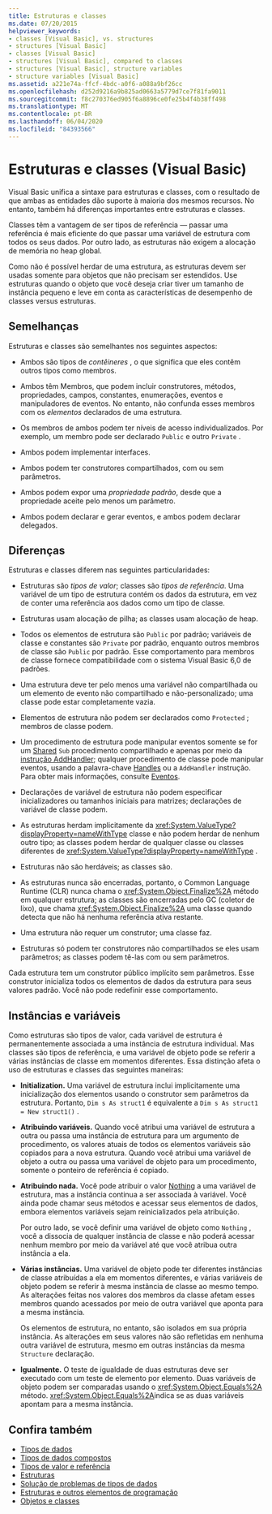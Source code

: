 ```yaml
---
title: Estruturas e classes
ms.date: 07/20/2015
helpviewer_keywords:
- classes [Visual Basic], vs. structures
- structures [Visual Basic]
- classes [Visual Basic]
- structures [Visual Basic], compared to classes
- structures [Visual Basic], structure variables
- structure variables [Visual Basic]
ms.assetid: a221e74a-ffcf-4bdc-a0f6-a088a9bf26cc
ms.openlocfilehash: d252d9216a9b825ad0663a5779d7ce7f81fa9011
ms.sourcegitcommit: f8c270376ed905f6a8896ce0fe25b4f4b38ff498
ms.translationtype: MT
ms.contentlocale: pt-BR
ms.lasthandoff: 06/04/2020
ms.locfileid: "84393566"
---
```

# <a name="structures-and-classes-visual-basic"></a>Estruturas e classes (Visual Basic)
Visual Basic unifica a sintaxe para estruturas e classes, com o resultado de que ambas as entidades dão suporte à maioria dos mesmos recursos. No entanto, também há diferenças importantes entre estruturas e classes.  
  
 Classes têm a vantagem de ser tipos de referência — passar uma referência é mais eficiente do que passar uma variável de estrutura com todos os seus dados. Por outro lado, as estruturas não exigem a alocação de memória no heap global.  
  
 Como não é possível herdar de uma estrutura, as estruturas devem ser usadas somente para objetos que não precisam ser estendidos. Use estruturas quando o objeto que você deseja criar tiver um tamanho de instância pequeno e leve em conta as características de desempenho de classes versus estruturas.  
  
## <a name="similarities"></a>Semelhanças  
 Estruturas e classes são semelhantes nos seguintes aspectos:  
  
- Ambos são tipos de *contêineres* , o que significa que eles contêm outros tipos como membros.  
  
- Ambos têm Membros, que podem incluir construtores, métodos, propriedades, campos, constantes, enumerações, eventos e manipuladores de eventos. No entanto, não confunda esses membros com os *elementos* declarados de uma estrutura.  
  
- Os membros de ambos podem ter níveis de acesso individualizados. Por exemplo, um membro pode ser declarado `Public` e outro `Private` .  
  
- Ambos podem implementar interfaces.  
  
- Ambos podem ter construtores compartilhados, com ou sem parâmetros.  
  
- Ambos podem expor uma *propriedade padrão*, desde que a propriedade aceite pelo menos um parâmetro.  
  
- Ambos podem declarar e gerar eventos, e ambos podem declarar delegados.  
  
## <a name="differences"></a>Diferenças  
 Estruturas e classes diferem nas seguintes particularidades:  
  
- Estruturas são *tipos de valor*; classes são *tipos de referência*. Uma variável de um tipo de estrutura contém os dados da estrutura, em vez de conter uma referência aos dados como um tipo de classe.  
  
- Estruturas usam alocação de pilha; as classes usam alocação de heap.  
  
- Todos os elementos de estrutura são `Public` por padrão; variáveis de classe e constantes são `Private` por padrão, enquanto outros membros de classe são `Public` por padrão. Esse comportamento para membros de classe fornece compatibilidade com o sistema Visual Basic 6,0 de padrões.  
  
- Uma estrutura deve ter pelo menos uma variável não compartilhada ou um elemento de evento não compartilhado e não-personalizado; uma classe pode estar completamente vazia.  
  
- Elementos de estrutura não podem ser declarados como `Protected` ; membros de classe podem.  
  
- Um procedimento de estrutura pode manipular eventos somente se for um [Shared](../../../language-reference/modifiers/shared.md) `Sub` procedimento compartilhado e apenas por meio da [instrução AddHandler](../../../language-reference/statements/addhandler-statement.md); qualquer procedimento de classe pode manipular eventos, usando a palavra-chave [Handles](../../../language-reference/statements/handles-clause.md) ou a `AddHandler` instrução. Para obter mais informações, consulte [Eventos](../events/index.md).  
  
- Declarações de variável de estrutura não podem especificar inicializadores ou tamanhos iniciais para matrizes; declarações de variável de classe podem.  
  
- As estruturas herdam implicitamente da <xref:System.ValueType?displayProperty=nameWithType> classe e não podem herdar de nenhum outro tipo; as classes podem herdar de qualquer classe ou classes diferentes de <xref:System.ValueType?displayProperty=nameWithType> .  
  
- Estruturas não são herdáveis; as classes são.  
  
- As estruturas nunca são encerradas, portanto, o Common Language Runtime (CLR) nunca chama o <xref:System.Object.Finalize%2A> método em qualquer estrutura; as classes são encerradas pelo GC (coletor de lixo), que chama <xref:System.Object.Finalize%2A> uma classe quando detecta que não há nenhuma referência ativa restante.  
  
- Uma estrutura não requer um construtor; uma classe faz.  
  
- Estruturas só podem ter construtores não compartilhados se eles usam parâmetros; as classes podem tê-las com ou sem parâmetros.  
  
 Cada estrutura tem um construtor público implícito sem parâmetros. Esse construtor inicializa todos os elementos de dados da estrutura para seus valores padrão. Você não pode redefinir esse comportamento.  
  
## <a name="instances-and-variables"></a>Instâncias e variáveis  
 Como estruturas são tipos de valor, cada variável de estrutura é permanentemente associada a uma instância de estrutura individual. Mas classes são tipos de referência, e uma variável de objeto pode se referir a várias instâncias de classe em momentos diferentes. Essa distinção afeta o uso de estruturas e classes das seguintes maneiras:  
  
- **Initialization.** Uma variável de estrutura inclui implicitamente uma inicialização dos elementos usando o construtor sem parâmetros da estrutura. Portanto, `Dim s As struct1` é equivalente a `Dim s As struct1 = New struct1()` .  
  
- **Atribuindo variáveis.** Quando você atribui uma variável de estrutura a outra ou passa uma instância de estrutura para um argumento de procedimento, os valores atuais de todos os elementos variáveis são copiados para a nova estrutura. Quando você atribui uma variável de objeto a outra ou passa uma variável de objeto para um procedimento, somente o ponteiro de referência é copiado.  
  
- **Atribuindo nada.** Você pode atribuir o valor [Nothing](../../../language-reference/nothing.md) a uma variável de estrutura, mas a instância continua a ser associada à variável. Você ainda pode chamar seus métodos e acessar seus elementos de dados, embora elementos variáveis sejam reinicializados pela atribuição.  
  
     Por outro lado, se você definir uma variável de objeto como `Nothing` , você a dissocia de qualquer instância de classe e não poderá acessar nenhum membro por meio da variável até que você atribua outra instância a ela.  
  
- **Várias instâncias.** Uma variável de objeto pode ter diferentes instâncias de classe atribuídas a ela em momentos diferentes, e várias variáveis de objeto podem se referir à mesma instância de classe ao mesmo tempo. As alterações feitas nos valores dos membros da classe afetam esses membros quando acessados por meio de outra variável que aponta para a mesma instância.  
  
     Os elementos de estrutura, no entanto, são isolados em sua própria instância. As alterações em seus valores não são refletidas em nenhuma outra variável de estrutura, mesmo em outras instâncias da mesma `Structure` declaração.  
  
- **Igualmente.** O teste de igualdade de duas estruturas deve ser executado com um teste de elemento por elemento. Duas variáveis de objeto podem ser comparadas usando o <xref:System.Object.Equals%2A> método. <xref:System.Object.Equals%2A>indica se as duas variáveis apontam para a mesma instância.  
  
## <a name="see-also"></a>Confira também

- [Tipos de dados](index.md)
- [Tipos de dados compostos](composite-data-types.md)
- [Tipos de valor e referência](value-types-and-reference-types.md)
- [Estruturas](structures.md)
- [Solução de problemas de tipos de dados](troubleshooting-data-types.md)
- [Estruturas e outros elementos de programação](structures-and-other-programming-elements.md)
- [Objetos e classes](../objects-and-classes/index.md)
